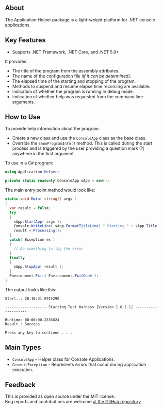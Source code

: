 ## About
The Application.Helper package is a light-weight platform for .NET console applications.

## Key Features
- Supports .NET Framework, .NET Core, and .NET 5.0+

It provides:
- The title of the program from the assembly attributes.
- The name of the configuration file _(if it can be determined)_.
- The elapsed time of the starting and stopping of the program.
- Methods to suspend and resume elapse time recording are available.
- Indication of whether the program is running in debug mode.
- Indication of whether help was requested from the command line arguments.

## How to Use
To provide help information about the program:
- Create a new class and use the `ConsoleApp` class as the base class.
- Override the `ShowProgramInfo()` method. This is called during the start process and is triggered by the user providing a question mark (?) anywhere in the first argument.

To use in a C# program:
```c#
using Application.Helper;

private static readonly ConsoleApp sApp = new();
```
The main entry point method would look like:

```c#
static void Main( string[] args )
{
  var result = false;
  try
  {
    sApp.StartApp( args );
    Console.WriteLine( sApp.FormatTitleLine( " Starting " + sApp.Title + " " ) );
    result = Processing();
  }
  catch( Exception ex )
  {
    // Do something to log the error
  }
  finally
  {
    sApp.StopApp( result );
  }
  Environment.Exit( Environment.ExitCode );
}
```

The output looks like this:

```dos
Start..: 20:16:31.8915290

------------------- Starting Test Harness [Version 1.0.1.1] --------------------

Runtime: 00:00:00.2836824
Result.: Success

Press any key to continue . . .
```

## Main Types
- `ConsoleApp` - Helper class for Console Applications.
- `GenericException` - Represents errors that occur during application execution.

## Feedback
This is provided as open source under the MIT license.\
Bug reports and contributions are welcome [at the GitHub repository](https://github.com/KevinDHeath/NuGetPackages).